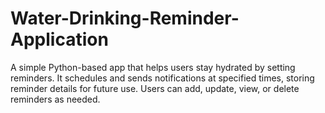 # Water-Drinking-Reminder-Application
A simple Python-based app that helps users stay hydrated by setting reminders. It schedules and sends notifications at specified times, storing reminder details for future use. Users can add, update, view, or delete reminders as needed.
